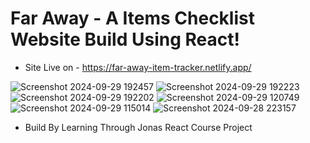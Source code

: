 # Far Away - A Items Checklist Website Build Using React!

- Site Live on - https://far-away-item-tracker.netlify.app/

![Screenshot 2024-09-29 192457](https://github.com/user-attachments/assets/5299c6ac-ef8e-4373-a046-cf4f64609233)
![Screenshot 2024-09-29 192223](https://github.com/user-attachments/assets/21bdb3f5-7ef8-44c1-83cb-7cbb887b1665)
![Screenshot 2024-09-29 192202](https://github.com/user-attachments/assets/394ea79c-694c-40cf-aa9a-5508e1b527b8)
![Screenshot 2024-09-29 120749](https://github.com/user-attachments/assets/78eabec2-1d0c-476f-bb61-fdda0aeb74cb)
![Screenshot 2024-09-29 115014](https://github.com/user-attachments/assets/0491849e-02b1-4747-85d3-98308c0343a5)
![Screenshot 2024-09-28 223157](https://github.com/user-attachments/assets/223bbb1a-4965-4d4f-8c97-d66bde51f831)

- Build By Learning Through Jonas React Course Project 
